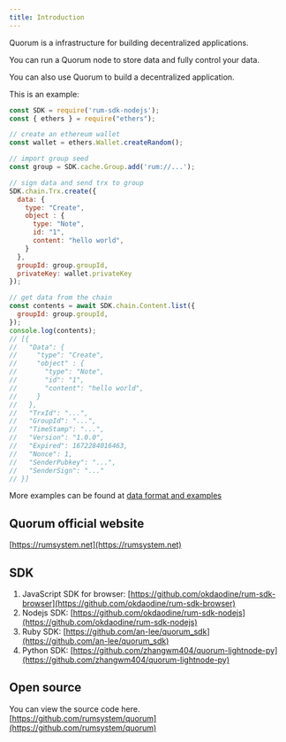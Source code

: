 ```yaml
---
title: Introduction
---
```


Quorum is a infrastructure for building decentralized applications.

You can run a Quorum node to store data and fully control your data.

You can also use Quorum to build a decentralized application.

This is an example: 

```javascript
const SDK = require('rum-sdk-nodejs');
const { ethers } = require("ethers");

// create an ethereum wallet
const wallet = ethers.Wallet.createRandom();

// import group seed
const group = SDK.cache.Group.add('rum://...');

// sign data and send trx to group
SDK.chain.Trx.create({
  data: {
    type: "Create",
    object : {
      type: "Note",
      id: "1",
      content: "hello world",
    }
  },
  groupId: group.groupId,
  privateKey: wallet.privateKey
});

// get data from the chain
const contents = await SDK.chain.Content.list({
  groupId: group.groupId,
});
console.log(contents);
// [{
//   "Data": {
//     "type": "Create",
//     "object" : {
//       "type": "Note",
//       "id": "1",
//       "content": "hello world",
//     }
//   },
//   "TrxId": "...",
//   "GroupId": "...",
//   "TimeStamp": "...",
//   "Version": "1.0.0",
//   "Expired": 1672284016463,
//   "Nonce": 1,
//   "SenderPubkey": "...",
//   "SenderSign": "..."
// }]
```

More examples can be found at [data format and examples](/docs/en/data-format-and-examples/)

## Quorum official website

[https://rumsystem.net](https://rumsystem.net)

## SDK

1. JavaScript SDK for browser: [https://github.com/okdaodine/rum-sdk-browser](https://github.com/okdaodine/rum-sdk-browser)
2. Nodejs SDK: [https://github.com/okdaodine/rum-sdk-nodejs](https://github.com/okdaodine/rum-sdk-nodejs)
3. Ruby SDK: [https://github.com/an-lee/quorum_sdk](https://github.com/an-lee/quorum_sdk)
4. Python SDK: [https://github.com/zhangwm404/quorum-lightnode-py](https://github.com/zhangwm404/quorum-lightnode-py)

## Open source

You can view the source code here. [https://github.com/rumsystem/quorum](https://github.com/rumsystem/quorum)